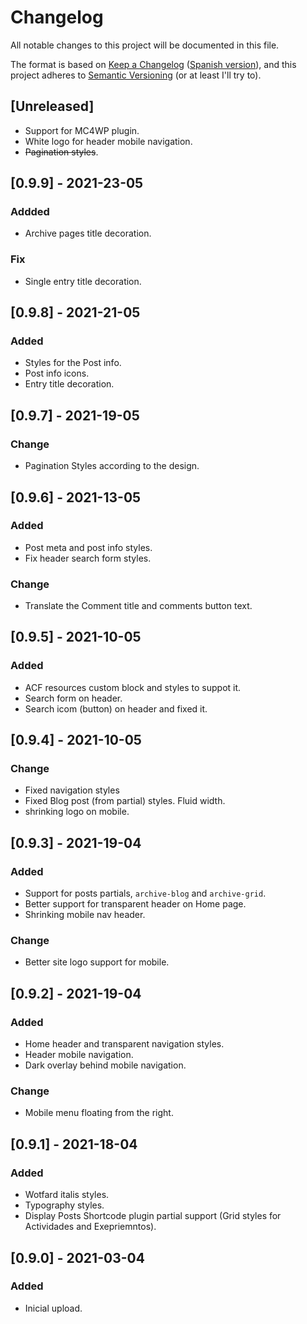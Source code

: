 # Changelog
All notable changes to this project will be documented in this file.

The format is based on [Keep a Changelog](https://keepachangelog.com/en/1.0.0/) ([Spanish version](https://keepachangelog.com/es-ES/1.0.0/)),
and this project adheres to [Semantic Versioning](https://semver.org/spec/v2.0.0.html) (or at least I'll try to).

## [Unreleased]
- Support for MC4WP plugin.
- White logo for header mobile navigation. 
- ~~Pagination styles~~.

## [0.9.9] - 2021-23-05
### Addded
- Archive pages title decoration.
### Fix
- Single entry title decoration.

## [0.9.8] - 2021-21-05
### Added
- Styles for the Post info.
- Post info icons.
- Entry title decoration.

## [0.9.7] - 2021-19-05
### Change
- Pagination Styles according to the design. 


## [0.9.6] - 2021-13-05
### Added
- Post meta and post info styles.
- Fix header search form styles.

### Change
- Translate the Comment title and comments button text. 

## [0.9.5] - 2021-10-05
### Added
- ACF resources custom block and styles to suppot it.
- Search form on header.
- Search icom (button) on header and fixed it.

## [0.9.4] - 2021-10-05
### Change
- Fixed navigation styles
- Fixed Blog post (from partial) styles. Fluid width.
- shrinking logo on mobile.

## [0.9.3] - 2021-19-04
### Added
- Support for posts partials, `archive-blog` and `archive-grid`.
- Better support for transparent header on Home page.
- Shrinking mobile nav header.

### Change 
- Better site logo support for mobile.  

## [0.9.2] - 2021-19-04
### Added
- Home header and transparent navigation styles.
- Header mobile navigation.
- Dark overlay behind mobile navigation.

### Change
- Mobile menu floating from the right. 

## [0.9.1] - 2021-18-04
### Added
- Wotfard italis styles.
- Typography styles.
- Display Posts Shortcode plugin partial support (Grid styles for Actividades and Exepriemntos).

## [0.9.0] - 2021-03-04
### Added
- Inicial upload.